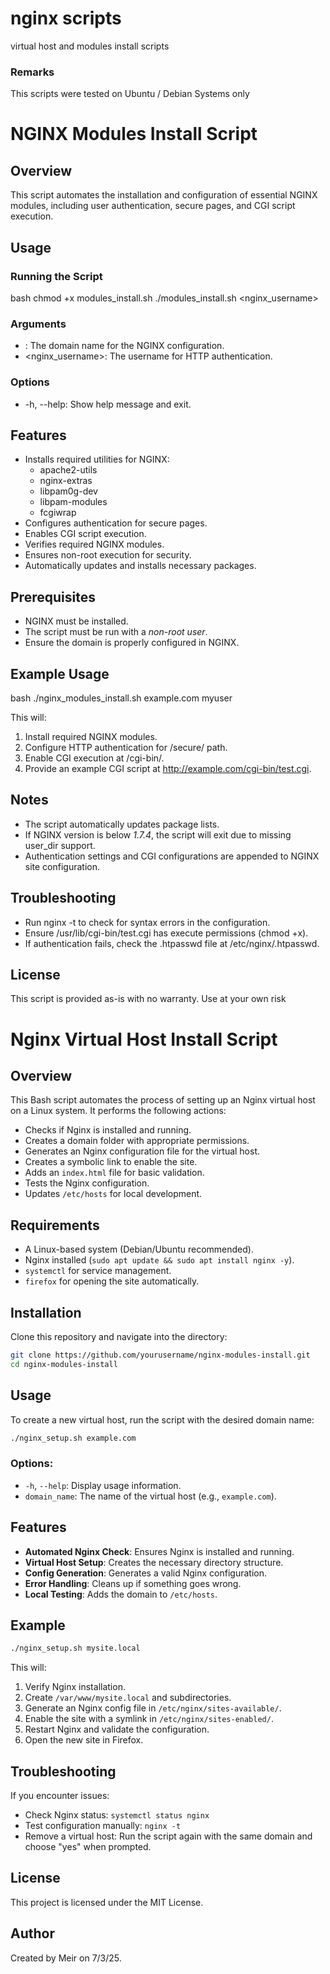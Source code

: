 # nginx scripts
virtual host and modules install scripts

### Remarks
This scripts were tested on Ubuntu / Debian Systems only

# NGINX Modules Install Script

## Overview
This script automates the installation and configuration of essential NGINX modules, 
including user authentication, secure pages, and CGI script execution.

## Usage

### Running the Script
bash
chmod +x modules_install.sh
./modules_install.sh <domain> <nginx_username>


### Arguments
- <domain>: The domain name for the NGINX configuration.
- <nginx_username>: The username for HTTP authentication.

### Options
- -h, --help: Show help message and exit.

## Features
- Installs required utilities for NGINX:
  - apache2-utils
  - nginx-extras
  - libpam0g-dev
  - libpam-modules
  - fcgiwrap
- Configures authentication for secure pages.
- Enables CGI script execution.
- Verifies required NGINX modules.
- Ensures non-root execution for security.
- Automatically updates and installs necessary packages.

## Prerequisites
- NGINX must be installed.
- The script must be run with a *non-root user*.
- Ensure the domain is properly configured in NGINX.

## Example Usage
bash
./nginx_modules_install.sh example.com myuser


This will:
1. Install required NGINX modules.
2. Configure HTTP authentication for /secure/ path.
3. Enable CGI execution at /cgi-bin/.
4. Provide an example CGI script at http://example.com/cgi-bin/test.cgi.

## Notes
- The script automatically updates package lists.
- If NGINX version is below *1.7.4*, the script will exit due to missing user_dir support.
- Authentication settings and CGI configurations are appended to NGINX site configuration.

## Troubleshooting
- Run nginx -t to check for syntax errors in the configuration.
- Ensure /usr/lib/cgi-bin/test.cgi has execute permissions (chmod +x).
- If authentication fails, check the .htpasswd file at /etc/nginx/.htpasswd.

## License
This script is provided as-is with no warranty. Use at your own risk



# Nginx Virtual Host Install Script

## Overview
This Bash script automates the process of setting up an Nginx virtual host on a Linux system. It performs the following actions:
- Checks if Nginx is installed and running.
- Creates a domain folder with appropriate permissions.
- Generates an Nginx configuration file for the virtual host.
- Creates a symbolic link to enable the site.
- Adds an `index.html` file for basic validation.
- Tests the Nginx configuration.
- Updates `/etc/hosts` for local development.

## Requirements
- A Linux-based system (Debian/Ubuntu recommended).
- Nginx installed (`sudo apt update && sudo apt install nginx -y`).
- `systemctl` for service management.
- `firefox` for opening the site automatically.

## Installation
Clone this repository and navigate into the directory:
```sh
git clone https://github.com/yourusername/nginx-modules-install.git
cd nginx-modules-install
```

## Usage
To create a new virtual host, run the script with the desired domain name:
```sh
./nginx_setup.sh example.com
```

### Options:
- `-h`, `--help`: Display usage information.
- `domain_name`: The name of the virtual host (e.g., `example.com`).

## Features
- **Automated Nginx Check**: Ensures Nginx is installed and running.
- **Virtual Host Setup**: Creates the necessary directory structure.
- **Config Generation**: Generates a valid Nginx configuration.
- **Error Handling**: Cleans up if something goes wrong.
- **Local Testing**: Adds the domain to `/etc/hosts`.

## Example
```sh
./nginx_setup.sh mysite.local
```
This will:
1. Verify Nginx installation.
2. Create `/var/www/mysite.local` and subdirectories.
3. Generate an Nginx config file in `/etc/nginx/sites-available/`.
4. Enable the site with a symlink in `/etc/nginx/sites-enabled/`.
5. Restart Nginx and validate the configuration.
6. Open the new site in Firefox.

## Troubleshooting
If you encounter issues:
- Check Nginx status: `systemctl status nginx`
- Test configuration manually: `nginx -t`
- Remove a virtual host: Run the script again with the same domain and choose "yes" when prompted.

## License
This project is licensed under the MIT License.

## Author
Created by Meir on 7/3/25.
